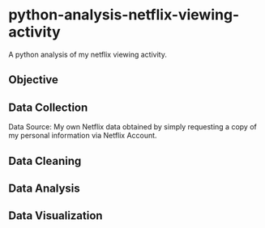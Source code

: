 # python-analysis-netflix-viewing-activity
A python analysis of my netflix viewing activity.

## Objective

## Data Collection
Data Source: My own Netflix data obtained by simply requesting a copy of my personal information via Netflix Account.


## Data Cleaning

## Data Analysis

## Data Visualization
